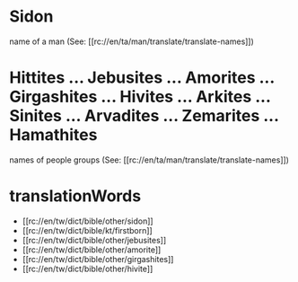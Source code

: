 # Sidon

name of a man (See: [[rc://en/ta/man/translate/translate-names]])

# Hittites ... Jebusites ... Amorites ... Girgashites ... Hivites ... Arkites ... Sinites ... Arvadites ... Zemarites ... Hamathites

names of people groups (See: [[rc://en/ta/man/translate/translate-names]])

# translationWords

* [[rc://en/tw/dict/bible/other/sidon]]
* [[rc://en/tw/dict/bible/kt/firstborn]]
* [[rc://en/tw/dict/bible/other/jebusites]]
* [[rc://en/tw/dict/bible/other/amorite]]
* [[rc://en/tw/dict/bible/other/girgashites]]
* [[rc://en/tw/dict/bible/other/hivite]]